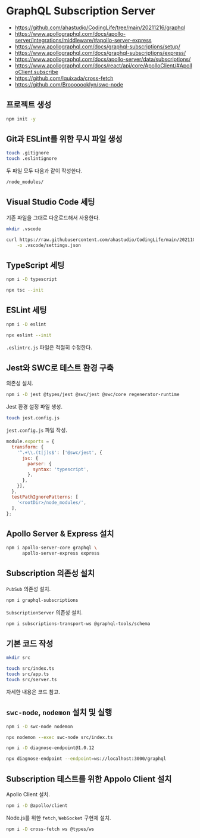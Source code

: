 # GraphQL Subscription Server

- <https://github.com/ahastudio/CodingLife/tree/main/20211216/graphql>
- <https://www.apollographql.com/docs/apollo-server/integrations/middleware/#apollo-server-express>
- <https://www.apollographql.com/docs/graphql-subscriptions/setup/>
- <https://www.apollographql.com/docs/graphql-subscriptions/express/>
- <https://www.apollographql.com/docs/apollo-server/data/subscriptions/>
- <https://www.apollographql.com/docs/react/api/core/ApolloClient/#ApolloClient.subscribe>
- <https://github.com/lquixada/cross-fetch>
- <https://github.com/Brooooooklyn/swc-node>

## 프로젝트 생성

```bash
npm init -y
```

## Git과 ESLint를 위한 무시 파일 생성

```bash
touch .gitignore
touch .eslintignore
```

두 파일 모두 다음과 같이 작성한다.

```bash
/node_modules/
```

## Visual Studio Code 세팅

기존 파일을 그대로 다운로드해서 사용한다.

```bash
mkdir .vscode

curl https://raw.githubusercontent.com/ahastudio/CodingLife/main/20211008/react/.vscode/settings.json \
    -o .vscode/settings.json
```

## TypeScript 세팅

```bash
npm i -D typescript

npx tsc --init
```

## ESLint 세팅

```bash
npm i -D eslint

npx eslint --init
```

`.eslintrc.js` 파일은 적절히 수정한다.

## Jest와 SWC로 테스트 환경 구축

의존성 설치.

```bash
npm i -D jest @types/jest @swc/jest @swc/core regenerator-runtime
```

Jest 환경 설정 파일 생성.

```bash
touch jest.config.js
```

`jest.config.js` 파일 작성.

```js
module.exports = {
  transform: {
    '^.+\\.(t|j)s$': ['@swc/jest', {
      jsc: {
        parser: {
          syntax: 'typescript',
        },
      },
    }],
  },
  testPathIgnorePatterns: [
    '<rootDir>/node_modules/',
  ],
};
```

## Apollo Server & Express 설치

```bash
npm i apollo-server-core graphql \
      apollo-server-express express
```

## Subscription 의존성 설치

`PubSub` 의존성 설치.

```bash
npm i graphql-subscriptions
```

`SubscriptionServer` 의존성 설치.

```bash
npm i subscriptions-transport-ws @graphql-tools/schema
```

## 기본 코드 작성

```bash
mkdir src

touch src/index.ts
touch src/app.ts
touch src/server.ts
```

자세한 내용은 코드 참고.

## `swc-node`, `nodemon` 설치 및 실행

```bash
npm i -D swc-node nodemon

npx nodemon --exec swc-node src/index.ts
```

```bash
npm i -D diagnose-endpoint@1.0.12

npx diagnose-endpoint --endpoint=ws://localhost:3000/graphql
```

## Subscription 테스트를 위한 Appolo Client 설치

Apollo Client 설치.

```bash
npm i -D @apollo/client
```

Node.js를 위한 `fetch`, `WebSocket` 구현체 설치.

```bash
npm i -D cross-fetch ws @types/ws
```
